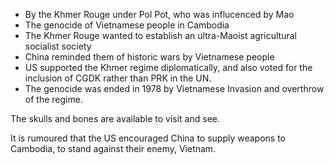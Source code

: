 - By the Khmer Rouge under Pol Pot, who was influcenced by Mao
- The genocide of Vietnamese people in Cambodia
- The Khmer Rouge wanted to establish an ultra-Maoist agricultural socialist society
- China reminded them of historic wars by Vietnamese people
- US supported the Khmer regime diplomatically, and also voted for the inclusion of CGDK rather than PRK in the UN.
- The genocide was ended in 1978 by Vietnamese Invasion and overthrow of the regime.

The skulls and bones are available to visit and see.


It is rumoured that the US encouraged China to supply weapons to Cambodia, to stand against their enemy, Vietnam.
